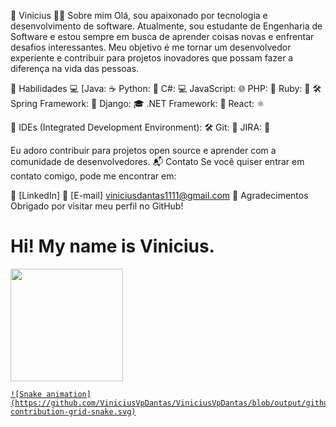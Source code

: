 👋 Vinicius
🧑‍💻 Sobre mim
Olá, sou apaixonado por tecnologia e desenvolvimento de software. Atualmente, sou estudante de Engenharia de Software e estou sempre em busca de aprender coisas novas e enfrentar desafios interessantes. Meu objetivo é me tornar um desenvolvedor experiente e contribuir para projetos inovadores que possam fazer a diferença na vida das pessoas.

🚀 Habilidades
💻 [Java: ☕️
Python: 🐍
C#: 💻
JavaScript: 🌐
PHP: 🐘
Ruby: 💎
🛠️ Spring Framework: 🍃
Django: 🎓
.NET Framework: 🎯
React: ⚛️

🧰 
IDEs (Integrated Development Environment): 🛠️
Git: 🐙
JIRA: 📝

Eu adoro contribuir para projetos open source e aprender com a comunidade de desenvolvedores. 
📬 Contato
Se você quiser entrar em contato comigo, pode me encontrar em:

🔗 [LinkedIn]
📧 [E-mail] viniciusdantas1111@gmail.com
🙏 Agradecimentos
Obrigado por visitar meu perfil no GitHub!
<h1> Hi! My name is Vinicius. </h1>

<div>
  <a href="https://github.com/ViniciusVpDantas">
  <img height="180em"   align="center" src="https://github-readme-stats.vercel.app/api?username=ViniciusVpDantas&show_icons=true&theme=react&include_all_commits=true&count_private=true"/>
 
    ![Snake animation](https://github.com/ViniciusVpDantas/ViniciusVpDantas/blob/output/github-contribution-grid-snake.svg)
    


